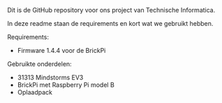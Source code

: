 Dit is de GitHub repository voor ons project van Technische Informatica. 

In deze readme staan de requirements en kort wat we gebruikt hebben.

Requirements:
  - Firmware 1.4.4 voor de BrickPi

Gebruikte onderdelen:
  - 31313 Mindstorms EV3
  - BrickPi met Raspberry Pi model B
  - Oplaadpack
